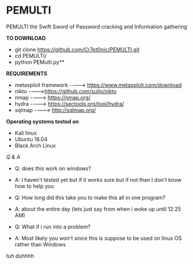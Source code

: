 # PEMULTI
PEMULTI the Swift Sword of Password cracking and Information gathering

**TO DOWNLOAD**

- git clone https://github.com/Cr7pt0nic/PEMULTI.git
- cd PEMULTI/
- python PEMulti.py**

**REQUIREMENTS**
- metasploit framework ----> https://www.metasploit.com/download
- nikto ---->https://github.com/sullo/nikto
- nmap ----> https://nmap.org/
- hydra ----> https://sectools.org/tool/hydra/
- sqlmap ----> http://sqlmap.org/

**Operating systems tested on**
- Kali linux
- Ubuntu 18.04
- Black Arch Linux

*Q & A*

- Q: does this work on windows?
- A: I haven't tested yet but if it works sure but if not than I don't know how to help you

- Q: How long did this take you to make this all in one program?
- A: about the entire day (lets just say from when i woke up until 12:25 AM)

- Q: What if i run into a problem?
- A: Most likely you won't since this is suppose to be used on linux OS rather than Windows


*tuh duhhhh*
